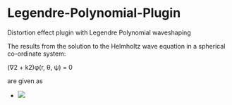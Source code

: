 # Legendre-Polynomial-Plugin
Distortion effect plugin with Legendre Polynomial waveshaping

The results from the solution to the Helmholtz wave equation in a spherical co-ordinate system:

(∇2 + k2)φ(r, θ, ψ) = 0

are given as 


- <img src="https://latex.codecogs.com/gif.latex?O_t=\text { Onset event at time bin } t " /> 


